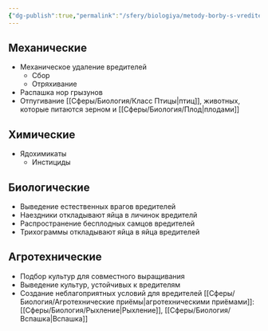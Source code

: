 ```yaml
---
{"dg-publish":true,"permalink":"/sfery/biologiya/metody-borby-s-vreditelyami-rastenij/","tags":["Ботаника"]}
---
```


## Механические
- Механическое удаление вредителей
	- Сбор
	- Отряхивание
- Распашка нор грызунов
- Отпугивание [[Сферы/Биология/Класс Птицы\|птиц]], животных, которые питаются зерном и [[Сферы/Биология/Плод\|плодами]] 
## Химические
- Ядохимикаты
	- Инстициды
## Биологические
- Выведение естественных врагов вредителей 
- Наездники откладывают яйца в личинок вредителй 
- Распространение бесплодных самцов вредителей
- Трихограммы откладывают яйца в яйца вредителей
## Агротехнические 
- Подбор культур для совместного выращивания
- Выведение культур, устойчивых к вредителям
- Создание неблагоприятных условий для вредителей [[Сферы/Биология/Агротехнические приёмы\|агротехническими приёмами]]: [[Сферы/Биология/Рыхление\|Рыхление]], [[Сферы/Биология/Вспашка\|Вспашка]]